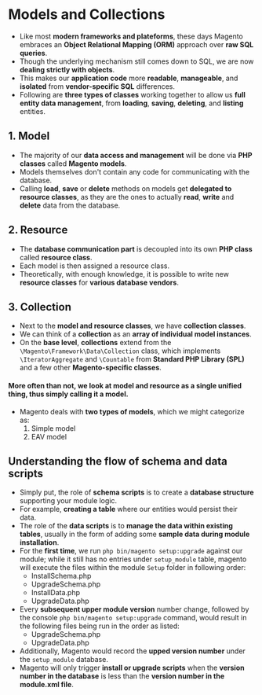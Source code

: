 # Models and Collections
- Like most **modern frameworks and plateforms**, these days Magento embraces an **Object Relational Mapping (ORM)** approach over **raw SQL queries**.
- Though the underlying mechanism still comes down to SQL, we are now **dealing strictly with objects**.
- This makes our **application code** more **readable**, **manageable**, and **isolated** from **vendor-specific SQL** differences.
- Following are **three types of classes** working together to allow us **full entity data management**, from **loading**, **saving**, **deleting**, and **listing** entities.
## 1. Model
- The majority of our **data access and management** will be done via **PHP classes** called **Magento models**.
- Models themselves don't contain any code for communicating with the database.
- Calling **load**, **save** or **delete** methods on models get **delegated to resource classes**, as they are the ones to actually **read**, **write** and **delete** data from the database. 
## 2. Resource
- The **database communication part** is decoupled into its own **PHP class** called **resource class**.
- Each model is then assigned a resource class.
- Theoretically, with enough knowledge, it is possible to write new **resource classes** for **various database vendors**.
## 3. Collection
- Next to the **model and resource classes**, we have **collection classes**.
- We can think of a **collection** as an **array of individual model instances**.
- On the **base level**, **collections** extend from the `\Magento\Framework\Data\Collection` class, which implements `\IteratorAggregate` and `\Countable` from **Standard PHP Library (SPL)** and a few other **Magento-specific classes**.
#### More often than not, we look at model and resource as a single unified thing, thus simply calling it a model.
- Magento deals with **two types of models**, which we might categorize as:
    1. Simple model
    2. EAV model
## Understanding the flow of schema and data scripts
- Simply put, the role of **schema scripts** is to create a **database structure** supporting your module logic.
- For example, **creating a table** where our entities would persist their data.
- The role of the **data scripts** is to **manage the data within existing tables**, usually in the form of adding some **sample data during module installation**.
- For the **first time**, we run `php bin/magento setup:upgrade` against our module; while it still has no entries under `setup_module` table, magento will execute the files within the module `Setup` folder in following order:
    - InstallSchema.php
    - UpgradeSchema.php
    - InstallData.php
    - UpgradeData.php
- Every **subsequent upper module version** number change, followed by the console `php bin/magento setup:upgrade` command, would result in the following files being run in the order as listed:
    - UpgradeSchema.php
    - UpgradeData.php
- Additionally, Magento would record the **upped version number** under the `setup_module` database.
- Magento will only trigger **install or upgrade scripts** when the **version number in the database** is less than the **version number in the module.xml file**.


